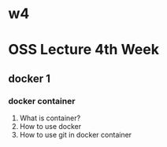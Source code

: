 # w4   

# OSS Lecture 4th Week   

## docker 1   

### docker container   
  1. What is container?
  2. How to use docker
  3. How to use git in docker container

